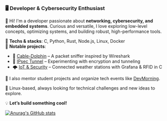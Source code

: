 ### 🖥️ **Developer & Cybersecurity Enthusiast**  
👋 Hi! I'm a developer passionate about **networking, cybersecurity, and embedded systems**. Curious and versatile, I love exploring low-level concepts, optimizing systems, and building robust, high-performance tools.  

🔹 **Techs & stacks**: C, Python, Rust, Node.js, Linux, Docker  
🔹 **Notable projects**:  
   - 🦈 [Cable-Dolphin](https://github.com/Jordan-B1/cable-dolphin) – A packet sniffer inspired by Wireshark  
   - 🔐 [IPsec Tunnel](https://github.com/Jordan-B1/IP-SEC-TUNNEL) – Experimenting with encryption and tunneling  
   - 🌩️ [IoT & Security](https://github.com/soon-coming) – Connected weather stations with Grafana & RFID in C

🚀 I also mentor student projects and organize tech events like [DevMorning]([https://yourlink.com](https://www.meetup.com/paris-devmorning/)).  

📍 Linux-based, always looking for technical challenges and new ideas to explore.  

💡 **Let’s build something cool!**  

[![Anurag's GitHub stats](https://github-readme-stats.vercel.app/api?username=Jordan-B1)](https://github.com/anuraghazra/github-readme-stats)
